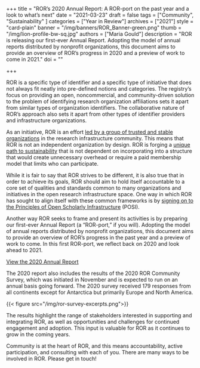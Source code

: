 +++
title = "ROR’s 2020 Annual Report: A ROR-port on the past year and a look to what’s next"
date = "2021-03-23"
draft = false
tags = ["Community", "Sustainability" ]
categories = ["Year in Review"]
archives = ["2021"]
style = "card-plain"
banner = "/img/banners/ROR_Banner-green.png"
thumb = "/img/lion-profile-bw-sq.jpg"
authors = ["Maria Gould"]
description = "ROR is releasing our first-ever Annual Report. Adopting the model of annual reports distributed by nonprofit organizations, this document aims to provide an overview of ROR’s progress in 2020 and a preview of work to come in 2021."
doi = ""

+++

ROR is a specific type of identifier and a specific type of initiative that does not always fit neatly into pre-defined notions and categories. The registry’s focus on providing an open, noncommercial, and community-driven solution to the problem of identifying research organization affiliations sets it apart from similar types of organization identifiers. The collaborative nature of ROR’s approach also sets it apart from other types of identifier providers and infrastructure organizations.

As an initiative, ROR is an effort [led by a group of trusted and stable organizations](/governance/) in the research infrastructure community. This means that ROR is not an independent organization by design. ROR is forging a [unique path to sustainability](/blog/2020-08-20-ror-progress-update/) that is not dependent on incorporating into a structure that would create unnecessary overhead or require a paid membership model that limits who can participate.

While it is fair to say that ROR strives to be different, it is also true that in order to achieve its goals, ROR should aim to hold itself accountable to a core set of qualities and standards common to many organizations and initiatives in the open research infrastructure space. One way in which ROR has sought to align itself with these common frameworks is by [signing on to the Principles of Open Scholarly Infrastructure](/blog/2020-12-16-aligning-ror-with-posi/) (POSI).

Another way ROR seeks to frame and present its activities is by preparing our first-ever Annual Report (a “ROR-port,” if you will). Adopting the model of annual reports distributed by nonprofit organizations, this document aims to provide an overview of ROR’s progress in the past year and a preview of work to come. In this first ROR-port, we reflect back on 2020 and look ahead to 2021.

[View the 2020 Annual Report](https://doi.org/10.5281/zenodo.4620044)

The 2020 report also includes the results of the 2020 ROR Community Survey, which was initiated in November and is expected to run on an annual basis going forward. The 2020 survey received 179 responses from all continents except for Antarctica but primarily Europe and North America.

{{< figure src="/img/ror-survey-excerpts.png">}}

The results highlight the range of stakeholders interested in supporting and integrating ROR, as well as opportunities and challenges for continued engagement and adoption. This input is valuable for ROR as it continues to grow in the coming years.

Community is at the heart of ROR, and this means accountability, active participation, and consulting with each of you. There are many ways to be involved in ROR. Please get in touch!
